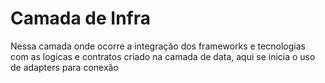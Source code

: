 # Camada de Infra

Nessa camada onde ocorre a integração dos frameworks e tecnologias com as logicas e contratos criado na camada de data, aqui se inicia o uso de adapters para conexão
